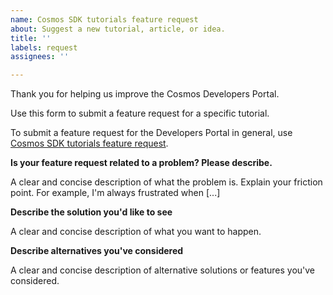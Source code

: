 ```yaml
---
name: Cosmos SDK tutorials feature request
about: Suggest a new tutorial, article, or idea.
title: ''
labels: request
assignees: ''

---
```


Thank you for helping us improve the Cosmos Developers Portal. 

Use this form to submit a feature request for a specific tutorial. 

To submit a feature request for the Developers Portal in general, use [Cosmos SDK tutorials feature request](devportal-feature-request.md).

**Is your feature request related to a problem? Please describe.**

A clear and concise description of what the problem is. Explain your friction point. For example, I'm always frustrated when [...]

**Describe the solution you'd like to see**

A clear and concise description of what you want to happen.

**Describe alternatives you've considered**

A clear and concise description of alternative solutions or features you've considered.
